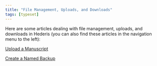 ```yaml
---
title: "File Management, Uploads, and Downloads"
tags: [typeset]
---
```

 
<html><body><section data-type="chapter" class="hsecchapter" data-hederis-type="hsecchapter" id="intro-file-management" data-pi-attrs="id: intro-file-management; data-tags: typeset;" role="doc-chapter" data-tags="typeset" data-author-name=" " data-book-title=" " title="File Management, Uploads, and Downloads"><p class="hblkp" data-hederis-type="hblkp" id="psnVLPkvq">Here are some articles dealing with file management, uploads, and downloads in Hederis (you can also find these articles in the navigation menu to the left): </p><p class="hblkp" data-hederis-type="hblkp" id="phuWLHhH1"><a href="{% link _docs/upload-a-manuscript.md %}" data-hederis-type="hspana" id="pnwzQDThI"><span class="Hyperlink" data-hederis-type="hspnspan" id="pFBbfjA03">Upload a Manuscript</span></a></p><p class="hblkp" data-hederis-type="hblkp" id="pZByUveqL"><a href="{% link _docs/snapshots.md %}" data-hederis-type="hspana" id="pdd39vCcq"><span class="Hyperlink" data-hederis-type="hspnspan" id="p4d9g2ZRQ">Create a Named Backup</span></a></p></section></body></html>
